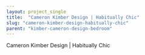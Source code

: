 ```yaml
---
layout: project_single
title:  "Cameron Kimber Design | Habitually Chic"
slug: "cameron-kimber-design-habitually-chic"
parent: "kimber-cameron-design-bedroom"
---
```

Cameron Kimber Design | Habitually Chic